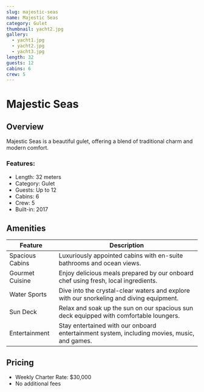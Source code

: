 ```yaml
---
slug: majestic-seas
name: Majestic Seas
category: Gulet
thumbnail: yacht2.jpg
gallery:
  - yacht1.jpg
  - yacht2.jpg
  - yacht3.jpg
length: 32
guests: 12
cabins: 6
crew: 5
---
```


# Majestic Seas

## Overview

Majestic Seas is a beautiful gulet, offering a blend of traditional charm and modern comfort.

### Features:

* Length: 32 meters
* Category: Gulet
* Guests: Up to 12
* Cabins: 6
* Crew: 5
* Built-in: 2017

## Amenities

| Feature         | Description                                                                                 |
| --------------- | ------------------------------------------------------------------------------------------- |
| Spacious Cabins | Luxuriously appointed cabins with en-suite bathrooms and ocean views.                       |
| Gourmet Cuisine | Enjoy delicious meals prepared by our onboard chef using fresh, local ingredients.          |
| Water Sports    | Dive into the crystal-clear waters and explore with our snorkeling and diving equipment.    |
| Sun Deck        | Relax and soak up the sun on our spacious sun deck equipped with comfortable loungers.      |
| Entertainment   | Stay entertained with our onboard entertainment system, including movies, music, and games. |

## Pricing

* Weekly Charter Rate: $30,000
* No additional fees
